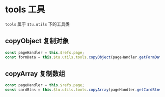 # tools 工具
`tools` 属于 `$tu.utils` 下的工具类

## copyObject 复制对象
```js
const pageHandler = this.$refs.page;
const formData = this.$tu.utils.tools.copyObject(pageHandler.getFormData());
```

## copyArray 复制数组
```js
const pageHandler = this.$refs.page;
const cardBtns = this.$tu.utils.tools.copyArray(pageHandler.getCardBtns());
```